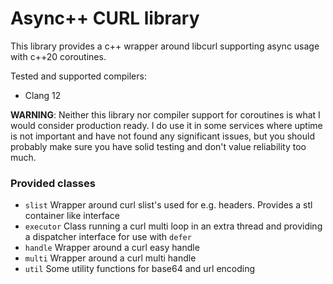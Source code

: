 # Async++ CURL library
This library provides a c++ wrapper around libcurl supporting async usage with c++20 coroutines.

Tested and supported compilers:
* Clang 12

**WARNING**: Neither this library nor compiler support for coroutines is what I would consider production ready. I do use it in some services where uptime is not important and have not found any significant issues, but you should probably make sure you have solid testing and don't value reliability too much.

### Provided classes
* `slist` Wrapper around curl slist's used for e.g. headers. Provides a stl container like interface
* `executor` Class running a curl multi loop in an extra thread and providing a dispatcher interface for use with `defer`
* `handle` Wrapper around a curl easy handle
* `multi` Wrapper around a curl multi handle
* `util` Some utility functions for base64 and url encoding